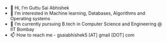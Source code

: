 - 👋 Hi, I’m Guttu Sai Abhishek
- 👀 I’m interested in Machine learning, Databases, Algorithms and Operating systems 
- 🌱 I’m currently pursuing B.tech in Computer Science and Engineering @ IIT Bombay
- 📫 How to reach me - gsaiabhishek5 [AT] gmail [DOT] com
 
<!---
gsaiabhishek/gsaiabhishek is a ✨ special ✨ repository because its `README.md` (this file) appears on your GitHub profile.
You can click the Preview link to take a look at your changes.
--->
